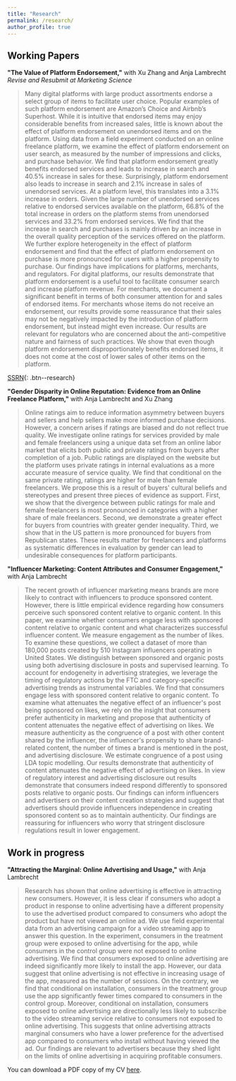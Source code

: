 ```yaml
---
title: "Research"
permalink: /research/
author_profile: true
---
```


## Working Papers

**"The Value of Platform Endorsement,"** with Xu Zhang and Anja Lambrecht  
*Revise and Resubmit at Marketing Science*

> Many digital platforms with large product assortments endorse a select group of items to facilitate user choice. Popular examples of such platform endorsement are Amazon’s Choice and Airbnb’s Superhost. While it is intuitive that endorsed items may enjoy considerable benefits from increased sales, little is known about the effect of platform endorsement on unendorsed items and on the platform. Using data from a field experiment conducted on an online freelance platform, we examine the effect of platform endorsement on user search, as measured by the number of impressions and clicks, and purchase behavior. We find that platform endorsement greatly benefits endorsed services and leads to increase in search and 40.5% increase in sales for these. Surprisingly, platform endorsement also leads to increase in search and 2.1% increase in sales of unendorsed services. At a platform level, this translates into a 3.1% increase in orders. Given the large number of unendorsed services relative to endorsed services available on the platform, 66.8% of the total increase in orders on the platform stems from unendorsed services and 33.2% from endorsed services. We find that the increase in search and purchases is mainly driven by an increase in the overall quality perception of the services offered on the platform. We further explore heterogeneity in the effect of platform endorsement and find that the effect of platform endorsement on purchase is more pronounced for users with a higher propensity to purchase. 
Our findings have implications for platforms, merchants, and regulators. For digital platforms, our results demonstrate that platform endorsement is a useful tool to facilitate consumer search and increase platform revenue. For merchants, we document a significant benefit in terms of both consumer attention for and sales of endorsed items. For merchants whose items do not receive an endorsement, our results provide some reassurance that their sales may not be negatively impacted by the introduction of platform endorsement, but instead might even increase. Our results are relevant for regulators who are concerned about the anti-competitive nature and fairness of such practices. We show that even though platform endorsement disproportionately benefits endorsed items, it does not come at the cost of lower sales of other items on the platform.

[SSRN](https://papers.ssrn.com/sol3/papers.cfm?abstract_id=4144605){: .btn--research}

**"Gender Disparity in Online Reputation: Evidence from an Online Freelance Platform,"** with Anja Lambrecht and Xu Zhang

> Online ratings aim to reduce information asymmetry between buyers and sellers and help sellers make more informed purchase decisions. However, a concern arises if ratings are biased and do not reflect true quality. We investigate online ratings for services provided by male and female freelancers using a unique data set from an online labor market that elicits both public and private ratings from buyers after completion of a job. Public ratings are displayed on the website but the platform uses private ratings in internal evaluations as a more accurate measure of service quality. We find that conditional on the same private rating, ratings are higher for male than female freelancers. We propose this is a result of buyers' cultural beliefs and stereotypes and present three pieces of evidence as support. First, we show that the divergence between public ratings for male and female freelancers is most pronounced in categories with a higher share of male freelancers. Second, we demonstrate a greater effect for buyers from countries with greater gender inequality. Third, we show that in the US pattern is more pronounced for buyers from Republican states.  These results matter for freelancers and platforms as systematic differences in evaluation by gender can lead to undesirable consequences for platform participants.

**"Influencer Marketing: Content Attributes and Consumer Engagement,"** with Anja Lambrecht  

> The recent growth of influencer marketing means brands are more likely to contract with influencers to produce sponsored content. However, there is little empirical evidence regarding how consumers perceive such sponsored content relative to organic content. In this paper, we examine whether consumers engage less with sponsored content relative to organic content and what characterizes successful influencer content. We measure engagement as the number of likes. To examine these questions, we collect a dataset of more than 180,000 posts created by 510 Instagram influencers operating in United States. We distinguish between sponsored and organic posts using both advertising disclosure in posts and supervised learning. To account for endogeneity in advertising strategies, we leverage the timing of regulatory actions by the FTC and category-specific advertising trends as instrumental variables. We find that consumers engage less with sponsored content relative to organic content. To examine what attenuates the negative effect of an influencer's post being sponsored on likes, we rely on the insight that consumers prefer authenticity in marketing and propose that authenticity of content attenuates the negative effect of advertising on likes. We measure authenticity as the congruence of a post with other content shared by the influencer, the influencer's propensity to share brand-related content, the number of times a brand is mentioned in the post, and advertising disclosure. We estimate congruence of a post using LDA topic modelling. Our results demonstrate that authenticity of content attenuates the negative effect of advertising on likes. In view of regulatory interest and advertising disclosure out results demonstrate that consumers indeed respond differently to sponsored posts relative to organic posts. Our findings can inform influencers and advertisers on their content creation strategies and suggest that advertisers should provide influencers independence in creating sponsored content so as to maintain authenticity. Our findings are reassuring for influencers who worry that stringent disclosure regulations result in lower engagement.

## Work in progress

**"Attracting the Marginal: Online Advertising and Usage,"** with Anja Lambrecht

> Research has shown that online advertising is effective in attracting new consumers. However, it is less clear if consumers who adopt a product in response to online advertising have a different propensity to use the advertised product compared to consumers who adopt the product but have not viewed an online ad. We use field experimental data from an advertising campaign for a video streaming app to answer this question. In the experiment, consumers in the treatment group were exposed to online advertising for the app, while consumers in the control group were not exposed to online advertising. We find that consumers exposed to online advertising are indeed significantly more likely to install the app. However, our data suggest that online advertising is not effective in increasing usage of the app, measured as the number of sessions. On the contrary, we find that conditional on installation, consumers in the treatment group use the app significantly fewer times compared to consumers in the control group. Moreover, conditional on installation, consumers exposed to online advertising are directionally less likely to subscribe to the video streaming service relative to consumers not exposed to online advertising. This suggests that online advertising attracts marginal consumers who have a lower preference for the advertised app compared to consumers who install without having viewed the ad. Our findings are relevant to advertisers because they shed light on the limits of online advertising in acquiring profitable consumers.

You can download a PDF copy of my CV [here](/_pages/Mimansa_CV.pdf).

